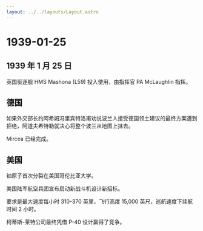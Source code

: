 ```yaml
---
layout: ../../layouts/Layout.astro
---
```


# 1939-01-25

## 1939 年 1 月 25 日

英国驱逐舰 HMS Mashona (L59) 投入使用，由指挥官 PA McLaughlin 指挥。

## 德国

如果外交部长约阿希姆冯里宾特洛甫劝说波兰人接受德国领土建议的最终方案遭到拒绝，阿道夫希特勒就决心将整个波兰从地图上抹去。

Mircea 已经完成。

## 美国

铀原子首次分裂在美国哥伦比亚大学。

美国陆军航空兵团宣布启动新战斗机设计新招标。

要求是最大速度每小时 310-370 英里，飞行高度 15,000
英尺，巡航速度下续航时间 2 小时。

柯蒂斯-莱特公司最终凭借 P-40 设计赢得了竞争。